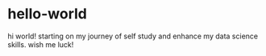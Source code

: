 # hello-world
hi world! starting on my journey of self study and enhance my data science skills. wish me luck! 
